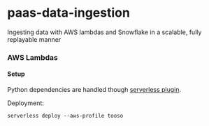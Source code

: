 # paas-data-ingestion
Ingesting data with AWS lambdas and Snowflake in a scalable, fully replayable manner


### AWS Lambdas

#### Setup

Python dependencies are handled though [serverless plugin](https://www.serverless.com/plugins/serverless-python-requirements).

Deployment:

`serverless deploy --aws-profile tooso`